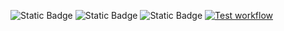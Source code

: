 ![Static Badge](https://img.shields.io/badge/Python-14354C?style=for-the-badge&logo=python&logoColor=white)
![Static Badge](https://img.shields.io/badge/license-MIT-white?logo=%233776AB)
![Static Badge](https://img.shields.io/badge/Linux-FCC624?style=for-the-badge&logo=linux&logoColor=black)
[![Test workflow](https://github.com/SE-Fall-2024-Team-53/HW1/actions/workflows/workflow.yml/badge.svg)](https://github.com/SE-Fall-2024-Team-53/HW1/actions/workflows/workflow.yml)
